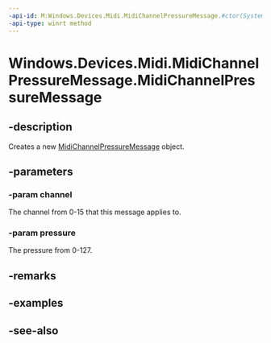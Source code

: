 ```yaml
---
-api-id: M:Windows.Devices.Midi.MidiChannelPressureMessage.#ctor(System.Byte,System.Byte)
-api-type: winrt method
---
```


<!-- Method syntax
public MidiChannelPressureMessage(System.Byte channel, System.Byte pressure)
-->

# Windows.Devices.Midi.MidiChannelPressureMessage.MidiChannelPressureMessage

## -description
Creates a new [MidiChannelPressureMessage](midichannelpressuremessage.md) object.

## -parameters
### -param channel
The channel from 0-15 that this message applies to.

### -param pressure
The pressure from 0-127.

## -remarks

## -examples

## -see-also
